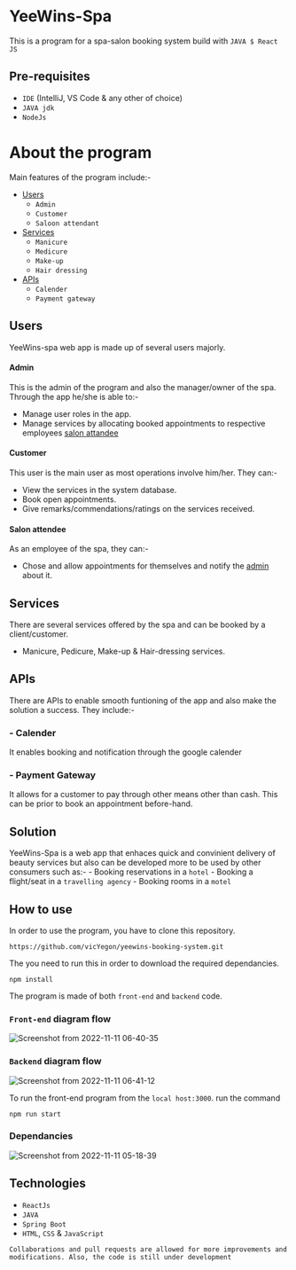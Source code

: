 # YeeWins-Spa
This is a program for a spa-salon booking system build with `JAVA $ React JS`

## Pre-requisites
- `IDE` (IntelliJ, VS Code & any other of choice)
- `JAVA jdk`
- `NodeJs`

# About the program
Main features of the program include:-
- [Users](#users)
  - `Admin`
  - `Customer`
  - `Saloon attendant`
- [Services](#services)
  - `Manicure`
  - `Medicure`
  - `Make-up`
  - `Hair dressing`
- [APIs](#APIs)
  - `Calender`
  - `Payment gateway`

## Users
YeeWins-spa web app is made up of several users majorly.
#### Admin
This is the admin of the program and also the manager/owner of the spa. Through the app he/she is able to:- 
- Manage user roles in the app. 
- Manage services by allocating booked appointments to respective employees [salon attandee](#salon-attendee)

#### Customer
This user is the main user as most operations involve him/her. They can:- 
- View the services in the system database.
- Book open appointments.
- Give remarks/commendations/ratings on the services received. 

#### Salon attendee
As an employee of the spa, they can:-
- Chose and allow appointments for themselves and notify the [admin](#admin) about it.

## Services
There are several services offered by the spa and can be booked by a client/customer.
 - Manicure, Pedicure, Make-up & Hair-dressing services.

## APIs
There are APIs to enable smooth funtioning of the app and also make the solution a success. They include:-
 ### - Calender
   It enables booking and notification through the google calender
 
 ### - Payment Gateway
   It allows for a customer to pay through other means other than cash. This can be prior to book an appointment before-hand.

## Solution
YeeWins-Spa is a web app that enhaces quick and convinient delivery of beauty services but also can be developed more to be used by other consumers 
such as:- 
      - Booking reservations in a `hotel`
      - Booking a flight/seat in a `travelling agency`
      - Booking rooms in a `motel`

## How to use
In order to use the program, you have to clone this repository. 
```
https://github.com/vicYegon/yeewins-booking-system.git
```
The you need to run this in order to download the required dependancies.
```
npm install
```

The program is made of both `front-end` and `backend` code.
### `Front-end` diagram flow
![Screenshot from 2022-11-11 06-40-35](https://user-images.githubusercontent.com/84603202/201258728-0186a177-e200-4ee9-a32c-e4120d6eb9f3.png)

### `Backend` diagram flow
![Screenshot from 2022-11-11 06-41-12](https://user-images.githubusercontent.com/84603202/201258650-421b8b71-c086-4d05-954b-b7c8d2400211.png)

To run the front-end program from the `local host:3000`. run the command
```
npm run start
```
### Dependancies
![Screenshot from 2022-11-11 05-18-39](https://user-images.githubusercontent.com/84603202/201248555-75ab375d-a7f2-4672-ae64-28f5e22c909a.png)

## Technologies
- `ReactJs`
- `JAVA`
- `Spring Boot`
- `HTML`, `CSS` & `JavaScript`

`Collaborations and pull requests are allowed for more improvements and modifications. Also, the code is still under development`
